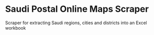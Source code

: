 # Saudi Postal Online Maps Scraper

Scraper for extracting Saudi regions, cities and districts into an Excel workbook
